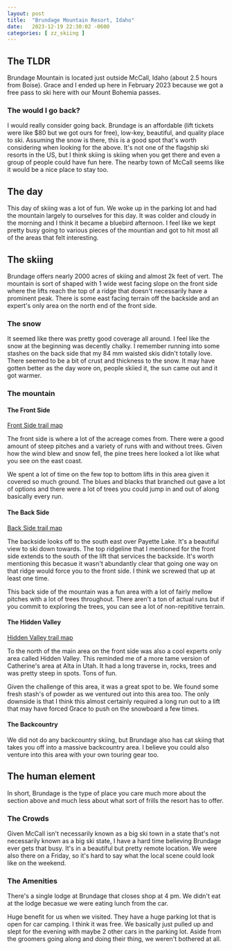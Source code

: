 ```yaml
---
layout: post
title:  "Brundage Mountain Resort, Idaho"
date:   2023-12-19 22:30:02 -0600
categories: [ zz_skiing ]
---
```


## The TLDR
Brundage Mountain is located just outside McCall, Idaho (about 2.5 hours
from Boise). Grace and I ended up here in February 2023 because
we got a free pass to ski here with our Mount Bohemia passes.

### The would I go back?
I would really consider going back. Brundage is an affordable (lift tickets
were like $80 but we got ours for free), low-key, beautiful, and quality 
place to ski. Assuming the snow is there, this is a good spot that's worth
considering when looking for the above. It's not one of the flagship 
ski resorts in the US, but I think skiing is skiing when you get there
and even a group of people could have fun here. The nearby town of McCall seems like
it would be a nice place to stay too.

## The day
This day of skiing was a lot of fun. We woke up in the parking lot and had
the mountain largely to ourselves for this day. It was colder and
cloudy in the morning and I think it became a bluebird afternoon. I feel like we 
kept pretty busy going to various pieces of the mountian and got to hit 
most all of the areas that felt interesting.

## The skiing
Brundage offers nearly 2000 acres of skiing and almost 2k feet of vert. 
The mountain is sort of shaped with 1 wide west facing slope on the front side
where the lifts reach the top of a ridge that doesn't necessarily have
a prominent peak. There is some east facing terrain off the backside and an 
expert's only area on the north end of the front side. 

### The snow
It seemed like there was pretty good coverage all around. I feel like the 
snow at the beginning was decently chalky. I remember running into some
stashes on the back side that my 84 mm waisted skis didn't totally love.
There seemed to be a bit of crust and thickness to the snow. It may have
gotten better as the day wore on, people skiied it, the sun came out and it 
got warmer. 


### The mountain
#### The Front Side
[Front Side trail map]

The front side is where a lot of the acreage comes from. There were a good
amount of steep pitches and a variety of runs with and without trees. Given
how the wind blew and snow fell, the pine trees here looked a lot like what
you see on the east coast.

We spent a lot of time on the few top to bottom lifts in this area given 
it covered so much ground. The blues and blacks that branched out gave a lot
of options and there were a lot of trees you could jump in and out of along 
basically every run. 

#### The Back Side
[Back Side trail map]

The backside looks off to the south east over Payette Lake. It's a beautiful view
to ski down towards. The top ridgeline that I mentioned for the front side 
extends to the south of the lift that services the backside. It's worth 
mentioning this becasue it wasn't abundantly clear that going one way on that
ridge would force you to the front side. I think we screwed that up at least one
time. 

This back side of the mountain was a fun area with a lot of fairly mellow pitches
with a lot of trees throughout. There aren't a ton of actual runs but if you commit
to exploring the trees, you can see a lot of non-repititive terrain.


#### The Hidden Valley
[Hidden Valley trail map]

To the north of the main area on the front side was also a cool experts only area
called Hidden Valley. This reminded me of a more tame version of Catherine's area
at Alta in Utah. It had a long traverse in, rocks, trees and was pretty steep in
spots. Tons of fun. 

Given the challenge of this area, it was a great spot to be. We found some fresh
stash's of powder as we ventured out into this area too. The only downside
is that I think this almost certainly required a long run out to a lift that may
have forced Grace to push on the snowboard a few times.

#### The Backcountry
We did not do any backcountry skiing, but Brundage also has cat skiing that takes
you off into a massive backcountry area. I believe you could also venture into this 
area with your own touring gear too.

## The human element
In short, Brundage is the type of place you care much more about the section
above and much less about what sort of frills the resort has to offer.
 
### The Crowds
Given McCall isn't necessarily known as a big ski town in a state that's not
necessarily known as a big ski state, I have a hard time believing Brundage 
ever gets that busy. It's in a beautiful but pretty remote location. 
We were also there on a Friday, so it's hard to say what the local scene
could look like on the weekend. 

### The Amenities
There's a single lodge at Brundage that closes shop at 4 pm. We didn't 
eat at the lodge becasue we were eating lunch from the car. 

Huge benefit for us when we visited. They have a huge parking lot that is
open for car camping. I think it was free. We basically just pulled up and 
slept for the evening with maybe 2 other cars in the parking lot. Aside from 
the groomers going along and doing their thing, we weren't bothered at all.
 
[Front Side trail map]:https://brundage.com/frontside-trail-map/
[Back Side trail map]:https://brundage.com/lakeview-trail-map/
[Hidden Valley trail map]:https://brundage.com/hidden-valley-map/
